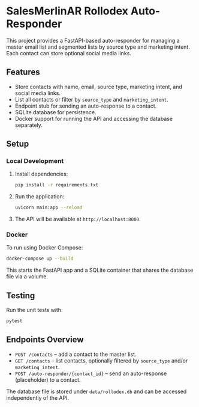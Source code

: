 # SalesMerlinAR Rollodex Auto-Responder

This project provides a FastAPI-based auto-responder for managing a master email list and segmented lists by source type and marketing intent. Each contact can store optional social media links.

## Features
- Store contacts with name, email, source type, marketing intent, and social media links.
- List all contacts or filter by `source_type` and `marketing_intent`.
- Endpoint stub for sending an auto-response to a contact.
- SQLite database for persistence.
- Docker support for running the API and accessing the database separately.

## Setup

### Local Development
1. Install dependencies:
   ```bash
   pip install -r requirements.txt
   ```
2. Run the application:
   ```bash
   uvicorn main:app --reload
   ```
3. The API will be available at `http://localhost:8000`.

### Docker
To run using Docker Compose:
```bash
docker-compose up --build
```
This starts the FastAPI app and a SQLite container that shares the database file via a volume.

## Testing
Run the unit tests with:
```bash
pytest
```

## Endpoints Overview
- `POST /contacts` – add a contact to the master list.
- `GET /contacts` – list contacts, optionally filtered by `source_type` and/or `marketing_intent`.
- `POST /auto-responder/{contact_id}` – send an auto-response (placeholder) to a contact.

The database file is stored under `data/rollodex.db` and can be accessed independently of the API.
